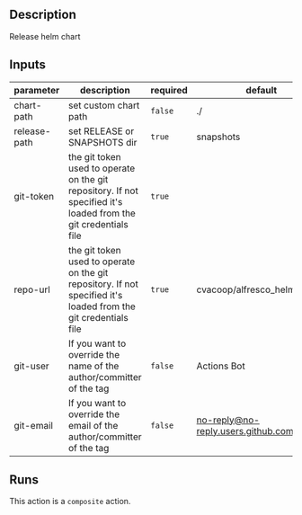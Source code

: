 ## Description

Release helm chart

## Inputs

| parameter | description | required | default |
| --- | --- | --- | --- |
| chart-path | set custom chart path | `false` | ./ |
| release-path | set RELEASE or SNAPSHOTS dir | `true` | snapshots |
| git-token | the git token used to operate on the git repository. If not specified it's loaded from the git credentials file | `true` |  |
| repo-url | the git token used to operate on the git repository. If not specified it's loaded from the git credentials file | `true` | cvacoop/alfresco_helm_charts |
| git-user | If you want to override the name of the author/committer of the tag | `false` | Actions Bot |
| git-email | If you want to override the email of the author/committer of the tag | `false` | no-reply@no-reply.users.github.com |


## Runs

This action is a `composite` action.


